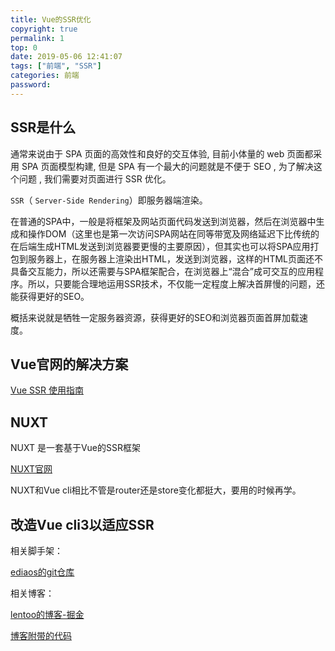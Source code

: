 ```yaml
---
title: Vue的SSR优化
copyright: true
permalink: 1
top: 0
date: 2019-05-06 12:41:07
tags: ["前端", "SSR"]
categories: 前端
password:
---
```


## SSR是什么

通常来说由于 SPA 页面的高效性和良好的交互体验, 目前小体量的 web 页面都采用 SPA 页面模型构建, 但是 SPA 有一个最大的问题就是不便于 SEO , 为了解决这个问题 , 我们需要对页面进行 SSR 优化。

<!--more-->

`SSR`（ `Server-Side Rendering`）即服务器端渲染。

在普通的SPA中，一般是将框架及网站页面代码发送到浏览器，然后在浏览器中生成和操作DOM（这里也是第一次访问SPA网站在同等带宽及网络延迟下比传统的在后端生成HTML发送到浏览器要更慢的主要原因），但其实也可以将SPA应用打包到服务器上，在服务器上渲染出HTML，发送到浏览器，这样的HTML页面还不具备交互能力，所以还需要与SPA框架配合，在浏览器上“混合”成可交互的应用程序。所以，只要能合理地运用SSR技术，不仅能一定程度上解决首屏慢的问题，还能获得更好的SEO。

概括来说就是牺牲一定服务器资源，获得更好的SEO和浏览器页面首屏加载速度。

## Vue官网的解决方案

[Vue SSR 使用指南](https://ssr.vuejs.org/zh/)

## NUXT

NUXT 是一套基于Vue的SSR框架

[NUXT官网](https://zh.nuxtjs.org/)

NUXT和Vue cli相比不管是router还是store变化都挺大，要用的时候再学。

## 改造Vue cli3以适应SSR

相关脚手架：

[ediaos的git仓库](https://github.com/EDiaos/vue-cli3-ssr-project)

相关博客：

[lentoo的博客-掘金](https://juejin.im/post/5b98e5875188255c8320f88a)

[博客附带的代码](https://github.com/lentoo/vue-cli-ssr-example)

